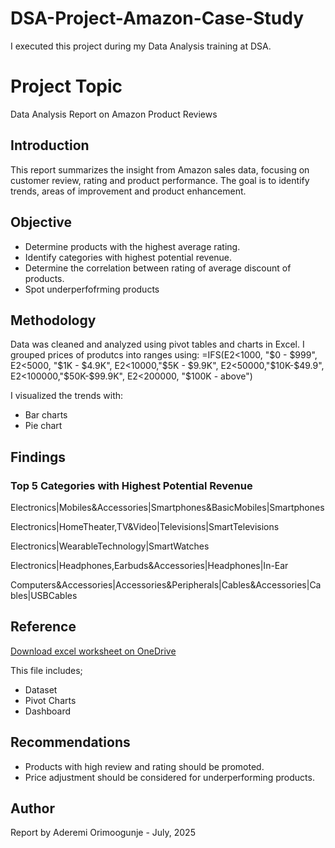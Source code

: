 # DSA-Project-Amazon-Case-Study
I executed this project during my Data Analysis training at DSA.

# Project Topic
Data Analysis Report on Amazon Product Reviews

## Introduction
This report summarizes the insight from Amazon sales data, focusing on customer review, rating and product performance. The goal is to identify trends, areas of improvement and product enhancement.

## Objective
- Determine products with the highest average rating.
- Identify categories with highest potential revenue.
- Determine the correlation between rating of average discount of products.
- Spot underperfofrming products

## Methodology
Data was cleaned and analyzed using pivot tables and charts in Excel.
I grouped prices of produtcs into ranges using: =IFS(E2<1000, "$0 - $999", E2<5000, "$1K - $4.9K", E2<10000,"$5K - $9.9K", E2<50000,"$10K-$49.9", E2<100000,"$50K-$99.9K", E2<200000, "$100K - above")

I visualized the trends with:
- Bar charts 
- Pie chart

## Findings
### Top 5 Categories with Highest Potential Revenue
Electronics|Mobiles&Accessories|Smartphones&BasicMobiles|Smartphones

Electronics|HomeTheater,TV&Video|Televisions|SmartTelevisions

Electronics|WearableTechnology|SmartWatches

Electronics|Headphones,Earbuds&Accessories|Headphones|In-Ear

Computers&Accessories|Accessories&Peripherals|Cables&Accessories|Cables|USBCables

## Reference
[Download excel worksheet on OneDrive](https://1drv.ms/u/c/d5bcb49ac4662299/EYgEaFUv7DRBtyoSr-gdwW0BevEWh0BXqhJsqZuw8NYx0g?e=ZTtE57)

This file includes;
- Dataset
- Pivot Charts
- Dashboard

## Recommendations
- Products with high review and rating should be promoted.
- Price adjustment should be considered for underperforming products.

## Author
Report by Aderemi Orimoogunje - July, 2025
